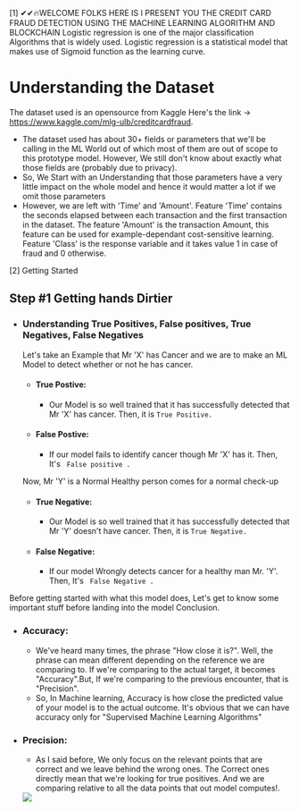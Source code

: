 [1] ✔✔🔥WELCOME FOLKS HERE IS I PRESENT YOU  THE CREDIT CARD FRAUD DETECTION USING THE MACHINE LEARNING ALGORITHM AND BLOCKCHAIN 
Logistic regression is one of the major classification Algorithms that is widely used. Logistic regression is a statistical model that makes use of Sigmoid function as the learning curve.
# Understanding the Dataset
The dataset used is an opensource from Kaggle Here's the link -> https://www.kaggle.com/mlg-ulb/creditcardfraud. 
* The dataset used has about 30+ fields or parameters that we'll be calling in the ML World out of which most of them are out of scope to this prototype model. However, We still don't know about exactly what those fields are (probably due to privacy).
* So, We Start with an Understanding that those parameters have a very little impact on the whole model and hence it would matter a lot if we omit those parameters  
* However, we are left with 'Time' and 'Amount'. Feature 'Time' contains the seconds elapsed between each transaction and the first transaction in the dataset. The feature 'Amount' is the transaction Amount, this feature can be used for example-dependant cost-sensitive learning. Feature 'Class' is the response variable and it takes value 1 in case of fraud and 0 otherwise.

[2] Getting Started
  ## Step #1 Getting hands Dirtier 
* ### Understanding True Positives, False positives, True Negatives, False Negatives
     Let's take an Example that Mr 'X' has Cancer and we are to make an ML Model to detect whether or not he has cancer.
     * #### True Postive:
          * Our Model is so well trained that it has successfully detected that Mr 'X' has cancer. Then, it is ``` True Positive. ```
     * #### False Postive:
          * If our model fails to identify cancer though Mr 'X' has it. Then, It's ``` False positive .```
     
     Now, Mr 'Y' is a Normal Healthy person comes for a normal check-up 
     * #### True Negative:
          * Our Model is so well trained that it has successfully detected that Mr 'Y' doesn't have cancer. Then, it is ``` True Negative. ```
     * #### False Negative:
          * If our model Wrongly detects cancer for a healthy man Mr. 'Y'. Then, It's ``` False Negative .```

Before getting started with what this model does, Let's get to know some important stuff before landing into the model Conclusion.


* ### Accuracy: 
     * We've heard many times, the phrase "How close it is?". Well, the phrase can mean different depending on the reference we are comparing to. If we're comparing to the actual target, it becomes "Accuracy".But, If we're comparing to the previous encounter, that is "Precision". 
     * So, In Machine learning, Accuracy is how close the predicted value of your model is to the actual outcome. It's obvious that we can have accuracy only for "Supervised Machine Learning Algorithms"
* ### Precision:
     * As I said before, We only focus on the relevant points that are correct and we leave behind the wrong ones. The Correct ones directly mean that we're looking for true positives. And we are comparing relative to all the data points that out model computes!.
      
   
    <img src=https://latex.codecogs.com/gif.latex?Precision%20%3D%20%5Cfrac%7B%5Ctext%7BTP%7D%7D%7B%5Ctext%7BTP%20&plus;%20FP%7D%20%7D>
